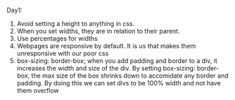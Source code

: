 Day1:
1. Avoid setting a height to anything in css.
2. When you set widths, they are in relation to their parent.
3. Use percentages for widths
4. Webpages are responsive by default. It is us that makes them unresponsive with our poor css
5. box-sizing: border-box; when you add padding and border to a div, it increases the width and size of the div. By setting box-sizing: border-box, the max size of the box shrinks down to accomidate any border and padding. By doing this we can set divs to be 100% width and not have them overflow
